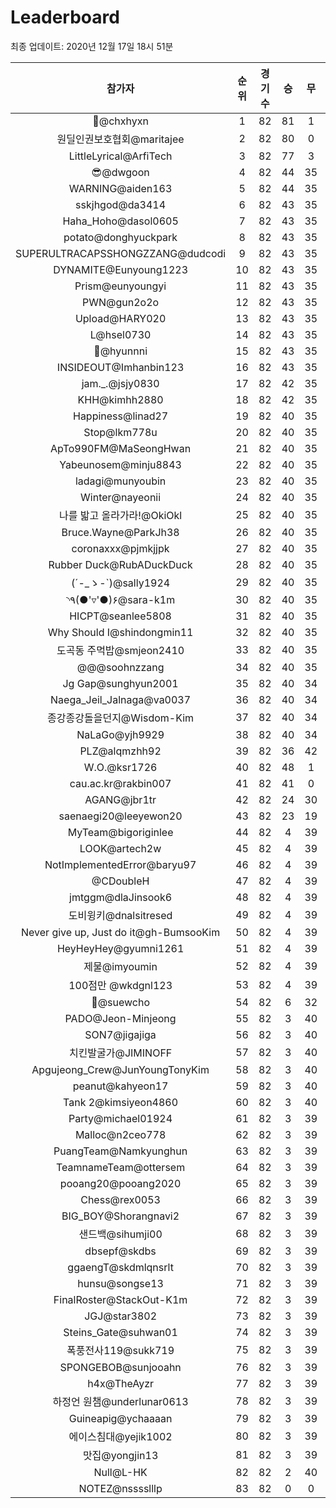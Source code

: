 # Leaderboard
최종 업데이트: 2020년 12월 17일 18시 51분




| 참가자 | 순위 | 경기수 | 승 | 무 | 패 | 승점 |
|:---:|:---:|:---:|:---:|:---:|:---:|:---:|
| 👑@chxhyxn | 1 | 82 | 81 | 1 | 0 | 244 |
| 원딜인권보호협회@maritajee | 2 | 82 | 80 | 0 | 2 | 240 |
| LittleLyrical@ArfiTech | 3 | 82 | 77 | 3 | 2 | 234 |
| 😎@dwgoon | 4 | 82 | 44 | 35 | 3 | 167 |
| WARNING@aiden163 | 5 | 82 | 44 | 35 | 3 | 167 |
| sskjhgod@da3414 | 6 | 82 | 43 | 35 | 4 | 164 |
| Haha_Hoho@dasol0605 | 7 | 82 | 43 | 35 | 4 | 164 |
| potato@donghyuckpark | 8 | 82 | 43 | 35 | 4 | 164 |
| SUPERULTRACAPSSHONGZZANG@dudcodi | 9 | 82 | 43 | 35 | 4 | 164 |
| DYNAMITE@Eunyoung1223 | 10 | 82 | 43 | 35 | 4 | 164 |
| Prism@eunyoungyi | 11 | 82 | 43 | 35 | 4 | 164 |
| PWN@gun2o2o | 12 | 82 | 43 | 35 | 4 | 164 |
| Upload@HARY020 | 13 | 82 | 43 | 35 | 4 | 164 |
| L@hsel0730 | 14 | 82 | 43 | 35 | 4 | 164 |
| 🐻@hyunnni | 15 | 82 | 43 | 35 | 4 | 164 |
| INSIDEOUT@Imhanbin123 | 16 | 82 | 43 | 35 | 4 | 164 |
| jam._.@jsjy0830 | 17 | 82 | 42 | 35 | 5 | 161 |
| KHH@kimhh2880 | 18 | 82 | 42 | 35 | 5 | 161 |
| Happiness@linad27 | 19 | 82 | 40 | 35 | 7 | 155 |
| Stop@lkm778u | 20 | 82 | 40 | 35 | 7 | 155 |
| ApTo990FM@MaSeongHwan | 21 | 82 | 40 | 35 | 7 | 155 |
| Yabeunosem@minju8843 | 22 | 82 | 40 | 35 | 7 | 155 |
| ladagi@munyoubin | 23 | 82 | 40 | 35 | 7 | 155 |
| Winter@nayeonii | 24 | 82 | 40 | 35 | 7 | 155 |
| 나를 밟고 올라가라!@OkiOkl | 25 | 82 | 40 | 35 | 7 | 155 |
| Bruce.Wayne@ParkJh38 | 26 | 82 | 40 | 35 | 7 | 155 |
| coronaxxx@pjmkjjpk | 27 | 82 | 40 | 35 | 7 | 155 |
| Rubber Duck@RubADuckDuck | 28 | 82 | 40 | 35 | 7 | 155 |
| (´-_ゝ-`)@sally1924 | 29 | 82 | 40 | 35 | 7 | 155 |
| ◝٩(●'▿'●)۶@sara-k1m | 30 | 82 | 40 | 35 | 7 | 155 |
| HICPT@seanlee5808 | 31 | 82 | 40 | 35 | 7 | 155 |
| Why Should I@shindongmin11 | 32 | 82 | 40 | 35 | 7 | 155 |
| 도곡동 주먹밥@smjeon2410 | 33 | 82 | 40 | 35 | 7 | 155 |
| @@@soohnzzang | 34 | 82 | 40 | 35 | 7 | 155 |
| Jg Gap@sunghyun2001 | 35 | 82 | 40 | 34 | 8 | 154 |
| Naega_Jeil_Jalnaga@va0037 | 36 | 82 | 40 | 34 | 8 | 154 |
| 종강종강돌을던지@Wisdom-Kim | 37 | 82 | 40 | 34 | 8 | 154 |
| NaLaGo@yjh9929 | 38 | 82 | 40 | 34 | 8 | 154 |
| PLZ@alqmzhh92 | 39 | 82 | 36 | 42 | 4 | 150 |
| W.O.@ksr1726 | 40 | 82 | 48 | 1 | 33 | 145 |
| cau.ac.kr@rakbin007 | 41 | 82 | 41 | 0 | 41 | 123 |
| AGANG@jbr1tr | 42 | 82 | 24 | 30 | 28 | 102 |
| saenaegi20@leeyewon20 | 43 | 82 | 23 | 19 | 40 | 88 |
| MyTeam@bigoriginlee | 44 | 82 | 4 | 39 | 39 | 51 |
| LOOK@artech2w | 45 | 82 | 4 | 39 | 39 | 51 |
| NotImplementedError@baryu97 | 46 | 82 | 4 | 39 | 39 | 51 |
| @CDoubleH | 47 | 82 | 4 | 39 | 39 | 51 |
| jmtggm@dlaJinsook6 | 48 | 82 | 4 | 39 | 39 | 51 |
| 도비윙키@dnalsitresed | 49 | 82 | 4 | 39 | 39 | 51 |
| Never give up, Just do it@gh-BumsooKim | 50 | 82 | 4 | 39 | 39 | 51 |
| HeyHeyHey@gyumni1261 | 51 | 82 | 4 | 39 | 39 | 51 |
| 제물@imyoumin | 52 | 82 | 4 | 39 | 39 | 51 |
| 100점만 @wkdgnl123 | 53 | 82 | 4 | 39 | 39 | 51 |
| 👏@suewcho | 54 | 82 | 6 | 32 | 44 | 50 |
| PADO@Jeon-Minjeong | 55 | 82 | 3 | 40 | 39 | 49 |
| SON7@jigajiga | 56 | 82 | 3 | 40 | 39 | 49 |
| 치킨발굴가@JIMINOFF | 57 | 82 | 3 | 40 | 39 | 49 |
| Apgujeong_Crew@JunYoungTonyKim | 58 | 82 | 3 | 40 | 39 | 49 |
| peanut@kahyeon17 | 59 | 82 | 3 | 40 | 39 | 49 |
| Tank 2@kimsiyeon4860 | 60 | 82 | 3 | 40 | 39 | 49 |
| Party@michael01924 | 61 | 82 | 3 | 39 | 40 | 48 |
| Malloc@n2ceo778 | 62 | 82 | 3 | 39 | 40 | 48 |
| PuangTeam@Namkyunghun | 63 | 82 | 3 | 39 | 40 | 48 |
| TeamnameTeam@ottersem | 64 | 82 | 3 | 39 | 40 | 48 |
| pooang20@pooang2020 | 65 | 82 | 3 | 39 | 40 | 48 |
| Chess@rex0053 | 66 | 82 | 3 | 39 | 40 | 48 |
| BIG_BOY@Shorangnavi2 | 67 | 82 | 3 | 39 | 40 | 48 |
| 샌드백@sihumji00 | 68 | 82 | 3 | 39 | 40 | 48 |
| dbsepf@skdbs | 69 | 82 | 3 | 39 | 40 | 48 |
| ggaengT@skdmlqnsrlt | 70 | 82 | 3 | 39 | 40 | 48 |
| hunsu@songse13 | 71 | 82 | 3 | 39 | 40 | 48 |
| FinalRoster@StackOut-K1m | 72 | 82 | 3 | 39 | 40 | 48 |
| JGJ@star3802 | 73 | 82 | 3 | 39 | 40 | 48 |
| Steins_Gate@suhwan01 | 74 | 82 | 3 | 39 | 40 | 48 |
| 폭풍전사119@sukk719 | 75 | 82 | 3 | 39 | 40 | 48 |
| SPONGEBOB@sunjooahn | 76 | 82 | 3 | 39 | 40 | 48 |
| h4x@TheAyzr | 77 | 82 | 3 | 39 | 40 | 48 |
| 하정언 원챔@underlunar0613 | 78 | 82 | 3 | 39 | 40 | 48 |
| Guineapig@ychaaaan | 79 | 82 | 3 | 39 | 40 | 48 |
| 에이스침대@yejik1002 | 80 | 82 | 3 | 39 | 40 | 48 |
| 맛집@yongjin13 | 81 | 82 | 3 | 39 | 40 | 48 |
| Null@L-HK | 82 | 82 | 2 | 40 | 40 | 46 |
| NOTEZ@nsssslllp | 83 | 82 | 0 | 0 | 82 | 0 |